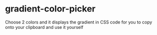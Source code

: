 # gradient-color-picker
Choose 2 colors and it displays the gradient in CSS code for you to copy onto your clipboard and use it yourself
